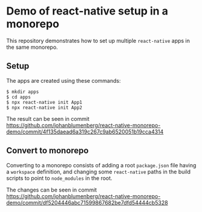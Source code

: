 # Demo of react-native setup in a monorepo

This repository demonstrates how to set up multiple `react-native` apps in the same monorepo.

## Setup

The apps are created using these commands:

```
$ mkdir apps
$ cd apps
$ npx react-native init App1
$ npx react-native init App2
```

The result can be seen in commit https://github.com/johanblumenberg/react-native-monorepo-demo/commit/4f135daead6a319c267c9ab6520051b19cca4314

## Convert to monorepo

Converting to a monorepo consists of adding a root `package.json` file having a `workspace` definition, and changing some `react-native` paths in the build scripts to point to `node_modules` in the root.

The changes can be seen in commit https://github.com/johanblumenberg/react-native-monorepo-demo/commit/df5204446abc71599867682be7dfd54444cb5328
